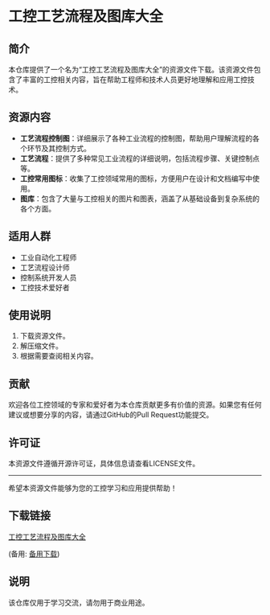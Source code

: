 # 工控工艺流程及图库大全

## 简介
本仓库提供了一个名为“工控工艺流程及图库大全”的资源文件下载。该资源文件包含了丰富的工控相关内容，旨在帮助工程师和技术人员更好地理解和应用工控技术。

## 资源内容
- **工艺流程控制图**：详细展示了各种工业流程的控制图，帮助用户理解流程的各个环节及其控制方式。
- **工艺流程**：提供了多种常见工业流程的详细说明，包括流程步骤、关键控制点等。
- **工控常用图标**：收集了工控领域常用的图标，方便用户在设计和文档编写中使用。
- **图库**：包含了大量与工控相关的图片和图表，涵盖了从基础设备到复杂系统的各个方面。

## 适用人群
- 工业自动化工程师
- 工艺流程设计师
- 控制系统开发人员
- 工控技术爱好者

## 使用说明
1. 下载资源文件。
2. 解压缩文件。
3. 根据需要查阅相关内容。

## 贡献
欢迎各位工控领域的专家和爱好者为本仓库贡献更多有价值的资源。如果您有任何建议或想要分享的内容，请通过GitHub的Pull Request功能提交。

## 许可证
本资源文件遵循开源许可证，具体信息请查看LICENSE文件。

---

希望本资源文件能够为您的工控学习和应用提供帮助！

## 下载链接
[工控工艺流程及图库大全](https://pan.quark.cn/s/5bee30ffd3a6) 

(备用: [备用下载](https://pan.baidu.com/s/1ChFdpaQigqvDxUwve80XAw?pwd=1234))

## 说明

该仓库仅用于学习交流，请勿用于商业用途。
